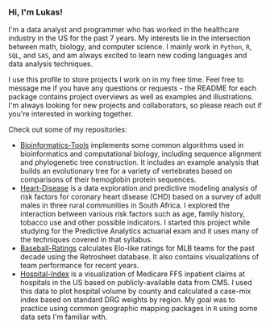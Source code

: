 ### Hi, I'm Lukas!

I'm a data analyst and programmer who has worked in the healthcare industry in the US for the past 7 years. My interests lie in the intersection between math, biology, and computer science. I mainly work in `Python`, `R`, `SQL`, and `SAS`, and am always excited to learn new coding languages and data analysis techniques.

I use this profile to store projects I work on in my free time. Feel free to message me if you have any questions or requests - the README for each package contains project overviews as well as examples and illustrations. I'm always looking for new projects and collaborators, so please reach out if you're interested in working together.

Check out some of my repositories:
- [Bioinformatics-Tools](https://github.com/lukas-owens/Bioinformatics-Tools) implements some common algorithms used in bioinformatics and computational biology, including sequence alignment and phylogenetic tree construction. It includes an example analysis that builds an evolutionary tree for a variety of vertebrates based on comparisons of their hemoglobin protein sequences.
- [Heart-Disease](https://github.com/lukas-owens/Heart-Disease) is a data exploration and predictive modeling analysis of risk factors for coronary heart disease (CHD) based on a survey of adult males in three rural communities in South Africa. I explored the interaction between various risk factors such as age, family history, tobacco use and other possible indicators. I started this project while studying for the Predictive Analytics actuarial exam and it uses many of the techniques covered in that syllabus.
- [Baseball-Ratings](https://github.com/lukas-owens/Baseball-Ratings) calculates Elo-like ratings for MLB teams for the past decade using the Retrosheet database. It also contains visualizations of team performance for recent years.
- [Hospital-Index](https://github.com/lukas-owens/Hospital-Index) is a visualization of Medicare FFS inpatient claims at hospitals in the US based on publicly-available data from CMS. I used this data to plot hospital volume by county and calculated a case-mix index based on standard DRG weights by region. My goal was to practice using common geographic mapping packages in `R` using some data sets I'm familiar with.
